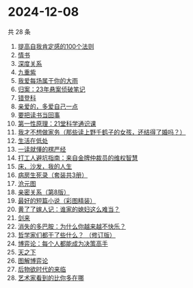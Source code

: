 # 2024-12-08

共 28 条

<!-- BEGIN WEREAD -->
<!-- 最后更新时间 2024-12-08 07:01:15 +0800 -->
1. [提高自我肯定感的100个法则](https://weread.qq.com/web/bookDetail/7b232300813ab9641g0174cf)
1. [情书](https://weread.qq.com/web/bookDetail/0e3324e0716659010e39131)
1. [深度关系](https://weread.qq.com/web/bookDetail/bb432f60813ab8444g014d61)
1. [九重紫](https://weread.qq.com/web/bookDetail/96632d10577cfe966a6c42e)
1. [我爱每场属于你的大雨](https://weread.qq.com/web/bookDetail/6c1324a0813ab96afg016953)
1. [归案：23年悬案侦破笔记](https://weread.qq.com/web/bookDetail/bb032f20813ab9683g013c82)
1. [错登科](https://weread.qq.com/web/bookDetail/53332100813ab9612g015378)
1. [亲爱的，多爱自己一点](https://weread.qq.com/web/bookDetail/df432220813ab95eeg013e9e)
1. [要把读书当回事](https://weread.qq.com/web/bookDetail/84332df0726cb9908433827)
1. [第一性原理：21堂科学通识课](https://weread.qq.com/web/bookDetail/a1c32030813ab96d8g0171b2)
1. [我才不想做家务（那些读上野千鹤子的女孩，还结得了婚吗？）](https://weread.qq.com/web/bookDetail/800329f0813ab9643g0180bf)
1. [生活在低处](https://weread.qq.com/web/bookDetail/8f532800813ab96c5g0109f5)
1. [一读就懂的楞严经](https://weread.qq.com/web/bookDetail/4bf32410813ab943bg014a4e)
1. [打工人避坑指南：来自金牌仲裁员的维权智慧](https://weread.qq.com/web/bookDetail/d0b32590813ab9600g014ac7)
1. [床，沙发，我的人生](https://weread.qq.com/web/bookDetail/41632490813ab824eg015667)
1. [病房生死录（套装共3册）](https://weread.qq.com/web/bookDetail/4c632b60813ab8df3g0158f7)
1. [沧元图](https://weread.qq.com/web/bookDetail/51432e90718518b5514e719)
1. [亲密关系（第8版）](https://weread.qq.com/web/bookDetail/16832420813ab90f3g019f92)
1. [最好的短篇小说（彩图精装）](https://weread.qq.com/web/bookDetail/39d32fc05c692539ddcf794)
1. [黄了了嫁人记：谁家的媳妇这么难当？](https://weread.qq.com/web/bookDetail/29932610813ab95edg01504c)
1. [剑来](https://weread.qq.com/web/bookDetail/8e5326b07153adcf8e53d42)
1. [消失的多巴胺：为什么你越来越不快乐？](https://weread.qq.com/web/bookDetail/de1326c0813ab9641g0144d7)
1. [哲学家们都干了些什么？ （修订版）](https://weread.qq.com/web/bookDetail/28932750813ab6bd1g010e25)
1. [博弈论：每个人都能成为决策高手](https://weread.qq.com/web/bookDetail/5d332c2072575dbf5d33fe2)
1. [天之下](https://weread.qq.com/web/bookDetail/4de326a0721770aa4de95f4)
1. [图解博弈论](https://weread.qq.com/web/bookDetail/09132dc0718f9709091a741)
1. [后物欲时代的来临](https://weread.qq.com/web/bookDetail/1bb320f05cdab51bb976fed)
1. [艺术家看到的比你多在哪](https://weread.qq.com/web/bookDetail/cc3321c0813ab9560g0146c1)
<!-- END WEREAD -->